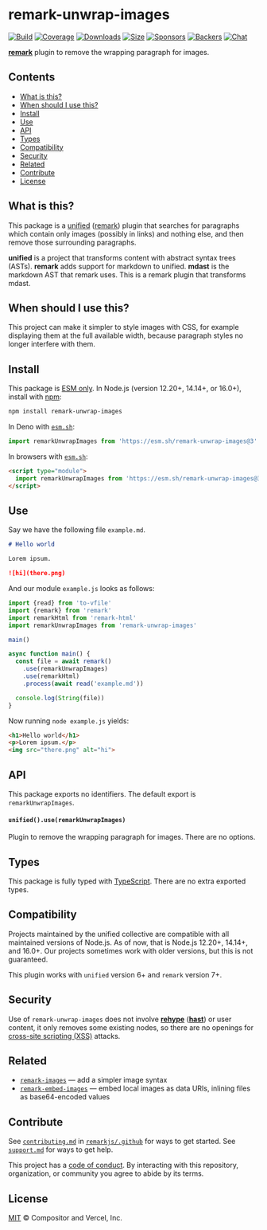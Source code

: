# remark-unwrap-images

[![Build][build-badge]][build]
[![Coverage][coverage-badge]][coverage]
[![Downloads][downloads-badge]][downloads]
[![Size][size-badge]][size]
[![Sponsors][sponsors-badge]][collective]
[![Backers][backers-badge]][collective]
[![Chat][chat-badge]][chat]

**[remark][]** plugin to remove the wrapping paragraph for images.

## Contents

*   [What is this?](#what-is-this)
*   [When should I use this?](#when-should-i-use-this)
*   [Install](#install)
*   [Use](#use)
*   [API](#api)
*   [Types](#types)
*   [Compatibility](#compatibility)
*   [Security](#security)
*   [Related](#related)
*   [Contribute](#contribute)
*   [License](#license)

## What is this?

This package is a [unified][] ([remark][]) plugin that searches for paragraphs
which contain only images (possibly in links) and nothing else, and then remove
those surrounding paragraphs.

**unified** is a project that transforms content with abstract syntax trees
(ASTs).
**remark** adds support for markdown to unified.
**mdast** is the markdown AST that remark uses.
This is a remark plugin that transforms mdast.

## When should I use this?

This project can make it simpler to style images with CSS, for example
displaying them at the full available width, because paragraph styles no longer
interfere with them.

## Install

This package is [ESM only](https://gist.github.com/sindresorhus/a39789f98801d908bbc7ff3ecc99d99c).
In Node.js (version 12.20+, 14.14+, or 16.0+), install with [npm][]:

```sh
npm install remark-unwrap-images
```

In Deno with [`esm.sh`][esmsh]:

```js
import remarkUnwrapImages from 'https://esm.sh/remark-unwrap-images@3'
```

In browsers with [`esm.sh`][esmsh]:

```html
<script type="module">
  import remarkUnwrapImages from 'https://esm.sh/remark-unwrap-images@3?bundle'
</script>
```

## Use

Say we have the following file `example.md`.

```markdown
# Hello world

Lorem ipsum.

![hi](there.png)
```

And our module `example.js` looks as follows:

```js
import {read} from 'to-vfile'
import {remark} from 'remark'
import remarkHtml from 'remark-html'
import remarkUnwrapImages from 'remark-unwrap-images'

main()

async function main() {
  const file = await remark()
    .use(remarkUnwrapImages)
    .use(remarkHtml)
    .process(await read('example.md'))

  console.log(String(file))
}
```

Now running `node example.js` yields:

```html
<h1>Hello world</h1>
<p>Lorem ipsum.</p>
<img src="there.png" alt="hi">
```

## API

This package exports no identifiers.
The default export is `remarkUnwrapImages`.

#### `unified().use(remarkUnwrapImages)`

Plugin to remove the wrapping paragraph for images.
There are no options.

## Types

This package is fully typed with [TypeScript][].
There are no extra exported types.

## Compatibility

Projects maintained by the unified collective are compatible with all maintained
versions of Node.js.
As of now, that is Node.js 12.20+, 14.14+, and 16.0+.
Our projects sometimes work with older versions, but this is not guaranteed.

This plugin works with `unified` version 6+ and `remark` version 7+.

## Security

Use of `remark-unwrap-images` does not involve **[rehype][]** (**[hast][]**) or
user content, it only removes some existing nodes, so there are no openings for
[cross-site scripting (XSS)][xss] attacks.

## Related

*   [`remark-images`](https://github.com/remarkjs/remark-images)
    — add a simpler image syntax
*   [`remark-embed-images`](https://github.com/remarkjs/remark-embed-images)
    — embed local images as data URIs, inlining files as base64-encoded values

## Contribute

See [`contributing.md`][contributing] in [`remarkjs/.github`][health] for ways
to get started.
See [`support.md`][support] for ways to get help.

This project has a [code of conduct][coc].
By interacting with this repository, organization, or community you agree to
abide by its terms.

## License

[MIT][license] © Compositor and Vercel, Inc.

<!-- Definitions -->

[build-badge]: https://github.com/remarkjs/remark-unwrap-images/workflows/main/badge.svg

[build]: https://github.com/remarkjs/remark-unwrap-images/actions

[coverage-badge]: https://img.shields.io/codecov/c/github/remarkjs/remark-unwrap-images.svg

[coverage]: https://codecov.io/github/remarkjs/remark-unwrap-images

[downloads-badge]: https://img.shields.io/npm/dm/remark-unwrap-images.svg

[downloads]: https://www.npmjs.com/package/remark-unwrap-images

[size-badge]: https://img.shields.io/bundlephobia/minzip/remark-unwrap-images.svg

[size]: https://bundlephobia.com/result?p=remark-unwrap-images

[sponsors-badge]: https://opencollective.com/unified/sponsors/badge.svg

[backers-badge]: https://opencollective.com/unified/backers/badge.svg

[collective]: https://opencollective.com/unified

[chat-badge]: https://img.shields.io/badge/chat-discussions-success.svg

[chat]: https://github.com/remarkjs/remark/discussions

[npm]: https://docs.npmjs.com/cli/install

[esmsh]: https://esm.sh

[health]: https://github.com/remarkjs/.github

[contributing]: https://github.com/remarkjs/.github/blob/HEAD/contributing.md

[support]: https://github.com/remarkjs/.github/blob/HEAD/support.md

[coc]: https://github.com/remarkjs/.github/blob/HEAD/code-of-conduct.md

[license]: license

[remark]: https://github.com/remarkjs/remark

[unified]: https://github.com/unifiedjs/unified

[xss]: https://en.wikipedia.org/wiki/Cross-site_scripting

[typescript]: https://www.typescriptlang.org

[rehype]: https://github.com/rehypejs/rehype

[hast]: https://github.com/syntax-tree/hast
